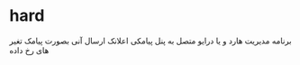 # hard
برنامه مدیریت هارد و یا درایو متصل به پنل پیامکی اعلانک ارسال آنی بصورت پیامک تغیر های رخ داده
